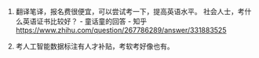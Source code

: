 1. 翻译笔译，报名费很便宜，可以尝试考一下，提高英语水平。
社会人士，考什么英语证书比较好？ - 童话童的回答 - 知乎
https://www.zhihu.com/question/267786289/answer/331883525

2. 考人工智能数据标注有人才补贴，考软考好像也有。